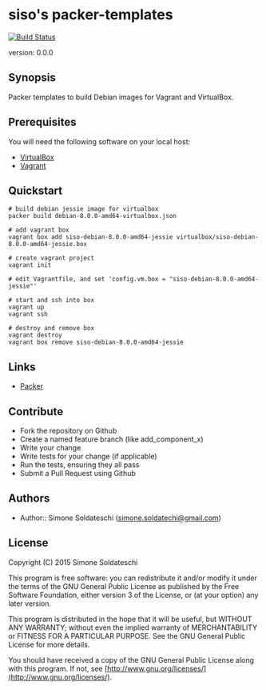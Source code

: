 # siso's packer-templates

[![Build Status](https://travis-ci.org/siso/packer-templates.png)](https://travis-ci.org/siso/packer-templates)

version: 0.0.0

## Synopsis

Packer templates to build Debian images for Vagrant and VirtualBox.

## Prerequisites
You will need the following software on your local host:
- [VirtualBox](https://www.virtualbox.org/wiki/Downloads)
- [Vagrant](http://www.vagrantup.com/downloads.html)

## Quickstart

```shell
# build debian jessie image for virtualbox
packer build debian-8.0.0-amd64-virtualbox.json

# add vagrant box
vagrant box add siso-debian-8.0.0-amd64-jessie virtualbox/siso-debian-8.0.0-amd64-jessie.box

# create vagrant project
vagrant init

# edit Vagrantfile, and set 'config.vm.box = "siso-debian-8.0.0-amd64-jessie"'

# start and ssh into box
vagrant up
vagrant ssh

# destroy and remove box
vagrant destroy
vagrant box remove siso-debian-8.0.0-amd64-jessie
```

## Links

- [Packer](https://www.packer.io/)

## Contribute

- Fork the repository on Github
- Create a named feature branch (like add_component_x)
- Write your change
- Write tests for your change (if applicable)
- Run the tests, ensuring they all pass
- Submit a Pull Request using Github

## Authors

- Author:: Simone Soldateschi (simone.soldatechi@gmail.com)

## License

Copyright (C) 2015 Simone Soldateschi

This program is free software: you can redistribute it and/or modify it under the terms of the GNU General Public License as published by the Free Software Foundation, either version 3 of the License, or (at your option) any later version.

This program is distributed in the hope that it will be useful, but WITHOUT ANY WARRANTY; without even the implied warranty of MERCHANTABILITY or FITNESS FOR A PARTICULAR PURPOSE. See the GNU General Public License for more details.

You should have received a copy of the GNU General Public License along with this program. If not, see [http://www.gnu.org/licenses/](http://www.gnu.org/licenses/).
